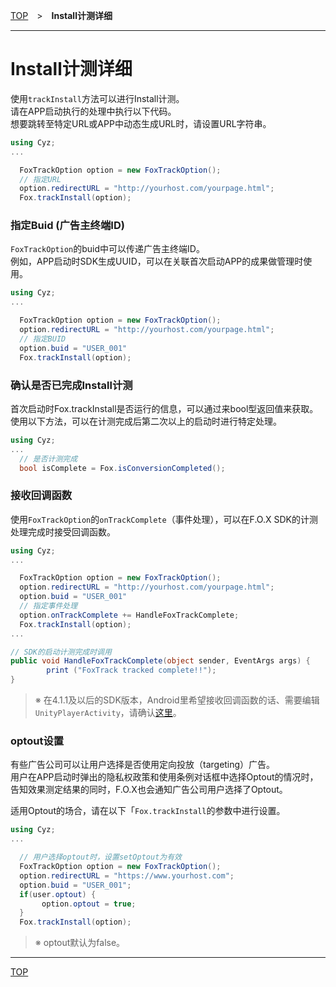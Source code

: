 [TOP](../../README.md)　>　**Install计测详细**

---

# Install计测详细

使用`trackInstall`方法可以进行Install计测。<br>
请在APP启动执行的处理中执行以下代码。<br>
想要跳转至特定URL或APP中动态生成URL时，请设置URL字符串。

```cs
using Cyz;
...

  FoxTrackOption option = new FoxTrackOption();
  // 指定URL
  option.redirectURL = "http://yourhost.com/yourpage.html";
  Fox.trackInstall(option);
```

### 指定Buid (广告主终端ID)

`FoxTrackOption`的buid中可以传递广告主终端ID。<br>例如，APP启动时SDK生成UUID，可以在关联首次启动APP的成果做管理时使用。

```cs
using Cyz;
...

  FoxTrackOption option = new FoxTrackOption();
  option.redirectURL = "http://yourhost.com/yourpage.html";
  // 指定BUID
  option.buid = "USER_001"
  Fox.trackInstall(option);
```

<div id="check_track"></div>

### 确认是否已完成Install计测

首次启动时Fox.trackInstall是否运行的信息，可以通过来bool型返回值来获取。<br>
使用以下方法，可以在计测完成后第二次以上的启动时进行特定处理。

```cs
using Cyz;
...
  // 是否计测完成
  bool isComplete = Fox.isConversionCompleted();
```


<div id="receive_callback"></div>

### 接收回调函数

使用`FoxTrackOption`的`onTrackComplete`（事件处理），可以在F.O.X SDK的计测处理完成时接受回调函数。

```cs
using Cyz;
...

  FoxTrackOption option = new FoxTrackOption();
  option.redirectURL = "http://yourhost.com/yourpage.html";
  option.buid = "USER_001"
  // 指定事件处理
  option.onTrackComplete += HandleFoxTrackComplete;
  Fox.trackInstall(option);
...

// SDK的启动计测完成时调用
public void HandleFoxTrackComplete(object sender, EventArgs args) {
		print ("FoxTrack tracked complete!!");
}
```

> ※ 在4.1.1及以后的SDK版本，Android里希望接收回调函数的话、需要编辑`UnityPlayerActivity`，请确认[这里](../integration/android/README.md#receive_callback)。

### optout设置

有些广告公司可以让用户选择是否使用定向投放（targeting）广告。<br>用户在APP启动时弹出的隐私权政策和使用条例对话框中选择Optout的情况时，告知效果测定结果的同时，F.O.X也会通知广告公司用户选择了Optout。

适用Optout的场合，请在以下「`Fox.trackInstall`的参数中进行设置。

```cs
using Cyz;
...

  // 用户选择optout时，设置setOptout为有效
  FoxTrackOption option = new FoxTrackOption();
  option.redirectURL = "https://www.yourhost.com";
  option.buid = "USER_001";
  if(user.optout) {
	   option.optout = true;
  }
  Fox.trackInstall(option);
```

> ※ optout默认为false。

---
[TOP](../../README.md)
